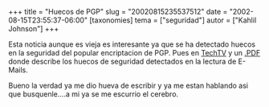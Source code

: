 +++
title = "Huecos de PGP"
slug = "20020815235537512"
date = "2002-08-15T23:55:37-06:00"
[taxonomies]
tema = ["seguridad"]
autor = ["Kahlil Johnson"]
+++

Esta noticia aunque es vieja es interesante ya que se ha detectado
huecos en la seguridad del popular encriptacion de PGP. Pues en
[TechTV](http://www.techtv.com/news/security/story/0,24195,3395897,00.html)
y un [.PDF](http://www.counterpane.com/pgp-attack.pdf) donde describe
los huecos de seguridad detectados en la lectura de E-Mails.

Bueno la verdad ya me dio hueva de escribir y ya me estan hablando asi
que busquenle....a mi ya se me escurrio el cerebro.

